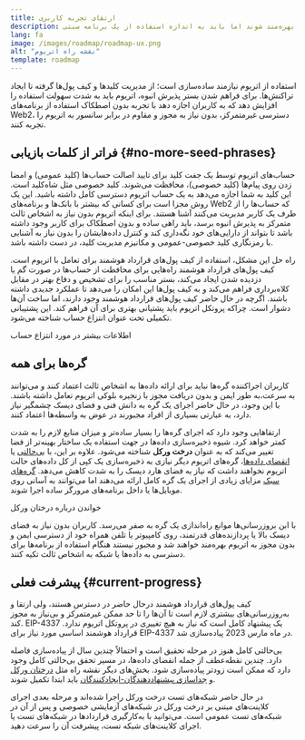 ```yaml
---
title: ارتقای تجربه کاربری
description: همچنان استفاده از اتریوم برای اکثر افراد بیش از حد پیچیده است. اتریوم باید برای تشویق پذیرش انبوه، موانع ورودش را به شدت کاهش دهد - کاربران باید از مزایای دسترسی غیرمتمرکز، بدون نیاز به مجوز و مقاوم در برابر سانسور به اتریوم بهره‌مند شوند اما باید به اندازه استفاده از یک برنامه سنتی web2 بدون اصطکاک باشد.
lang: fa
image: /images/roadmap/roadmap-ux.png
alt: "نقشه‌ راه اتریوم"
template: roadmap
---
```


استفاده از اتریوم نیازمند ساده‌سازی است؛ از مدیریت کلیدها و کیف پول‌ها گرفته تا ایجاد تراکنش‌ها. برای فراهم شدن بستر پذیرش انبوه، اتریوم باید به شدت سهولت استفاده را افزایش دهد که به کاربران اجازه دهد با تجربه بدون اصطکاک استفاده از برنامه‌های Web2، دسترسی غیرمتمرکز، بدون نیاز به مجوز و مقاوم در برابر سانسور به اتریوم را تجربه کنند.

## فراتر از کلمات بازیابی {#no-more-seed-phrases}

حساب‌های اتریوم توسط یک جفت کلید برای تایید اصالت حساب‌ها (کلید عمومی) و امضا زدن روی پیام‌ها (کلید خصوصی)، محافظت می‌شوند. کلید خصوصی مثل شاه‌کلید است. این کلید به شما اجازه می‌دهد به یک حساب اتریوم دسترسی کامل داشته باشید. این یک روش مجزا است برای کسانی که بیشتر با بانک‌ها و برنامه‌های Web2 که حساب‌ها را از طرف یک کاربر مدیریت می‌کنند آشنا هستند. برای اینکه اتریوم بدون نیاز به اشخاص ثالث متمرکز به پذیرش انبوه برسد، باید راهی ساده و بدون اصطکاک برای کاربر وجود داشته باشد تا بتواند از دارایی‌های خود نگه‌داری کند و کنترل داده‌هایشان را بدون نیاز به آشنایی با رمزنگاری کلید خصوصی-عمومی و مکانیزم مدیریت کلید، در دست داشته باشد.

راه حل این مشکل، استفاده از کیف پول‌های قرارداد هوشمند برای تعامل با اتریوم است. کیف‌ پول‌های قرارداد هوشمند راه‌هایی برای محافظت از حساب‌ها در صورت گم یا دزدیده شدن ایجاد می‌کند، بستر مناسب را برای تشخیص و دفاع بهتر در مقابل کلاه‌برداری فراهم می‌کند و به کیف پول‌ها این امکان را می‌دهد تا عملکرد جدیدی داشته باشند. اگرچه در حال حاضر کیف پول‌های قرارداد هوشمند وجود دارند، اما ساخت آن‌ها دشوار است. چراکه پروتکل اتریوم باید پشتیانی بهتری برای آن فراهم کند. این پشتیبانی تکمیلی تحت عنوان انتزاع حساب شناخته می‌شود.

<ButtonLink variant="outline-color" to="/roadmap/account-abstraction/">اطلاعات بیشتر در مورد انتزاع حساب</ButtonLink>

## گره‌ها برای همه

کاربران اجراکننده گره‌ها نباید برای ارائه داده‌ها به اشخاص ثالث اعتماد کنند و می‌توانند به سرعت،به طور ایمن و بدون دریافت مجوز با زنجیره بلوکی اتریوم تعامل داشته باشند. با این وجود، در حال حاضر اجرای یک گره به دانش فنی و فضای دیسک چشمگیر نیاز دارد، به عبارتی بسیاری از افراد مجبورند در عوض به واسطه‌ها اعتماد کنند.

ارتقاهایی وجود دارد که اجرای گره‌ها را بسیار ساده‌تر و میزان منابع لازم را به شدت کمتر خواهد کرد. شیوه ذخیره‌سازی داده‌ها در جهت استفاده یک ساختار بهینه‌تر از فضا تغییر می‌کند که به عنوان **درخت ورکل** شناخته می‌شود. علاوه بر این، با [بی‌حالتی](/roadmap/statelessness) یا [انقضای داده‌ها](/roadmap/statelessness/#data-expiry)، گره‌های اتریوم دیگر نیازی به ذخیره‌سازی یک کپی از کل داده‌های حالت اتریوم نخواهند داشت که نیاز به فضای هارد دیسک را به شدت کاهش می‌دهد. [گره‌های سبک](/developers/docs/nodes-and-clients/light-clients/) مزایای زیادی از اجرای یک گره کامل ارائه می‌دهند اما می‌توانند به آسانی روی موبایل‌ها یا داخل برنامه‌های مرورگر ساده اجرا شوند.

<ButtonLink variant="outline-color" to="/roadmap/verkle-trees/">خواندن درباره درختان ورکل</ButtonLink>

با ابن بروزرسانی‌ها موانع راه‌اندازی یک گره به صفر می‌رسد. کاربران بدون نیاز به فضای دیسک بالا یا پردازنده‌های قدرتمند، روی کامپیوتر یا تلفن همراه خود از دسترسی ایمن و بدون مجوز به اتریوم بهره‌مند خواهند شد و مجبور نیستند هنگام استفاده از برنامه‌ها برای دسترسی به داده‌ها یا شبکه به اشخاص ثالث تکیه کنند.

## پیشرفت فعلی {#current-progress}

کیف پول‌های قرارداد هوشمند درحال حاضر در دسترس هستند، ولی ارتقا و به‌روزرسانی‌های بیشتری لازم است تا آن‌ها را تا حد ممکن غیرمتمرکز و بی‌نیاز به مجوز کند. EIP-4337 یک پیشنهاد کامل است که نیاز به هیچ تغییری در پروتکل اتریوم ندارد. قرارداد هوشمند اساسی مورد نیاز برای EIP-4337 در ماه مارس 2023 پیاده‌سازی شد.

بی‌حالتی کامل هنوز در مرحله تحقیق است و احتمالاً چندین سال از پیاده‌سازی فاصله دارد. چندین نقطه‌عطف از جمله انقضای داده‌ها، در مسیر تحقق بی‌حالتی کامل وجود دارد که ممکن است زودتر پیاده‌سازی شود. بخش‌های دیگر نقشه راه مثل [درختان ورکل](/roadmap/verkle-trees/) و [جداسازی پیشنهاددهندگان-ایجادکنندگان](/roadmap/pbs/) باید ابتدا تکمیل شوند.

در حال حاضر شبکه‌های تست درخت ورکل راجرا شده‌اند و مرحله بعدی اجرای کلاینت‌های مبتنی بر درخت ورکل در شبکه‌های آزمایشی خصوصی و پس از آن در شبکه‌های تست عمومی است. می‌توانید با به‌کارگیری قراردادها در شبکه‌های تست یا اجرای کلاینت‌های شبکه تست، پیشرفت آن را سرعت دهید.
